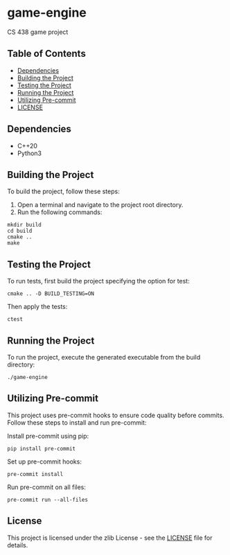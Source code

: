 # game-engine

CS 438 game project

## Table of Contents

- [Dependencies](#dependencies)
- [Building the Project](#building-the-project)
- [Testing the Project](#testing-the-project)
- [Running the Project](#running-the-project)
- [Utilizing Pre-commit](#utilizing-pre-commit)
- [LICENSE](#license)

## Dependencies
* C++20
* Python3

## Building the Project

To build the project, follow these steps:

1. Open a terminal and navigate to the project root directory.
2. Run the following commands:

```
mkdir build
cd build
cmake ..
make
```
## Testing the Project

To run tests, first build the project specifying the option for test:
```
cmake .. -D BUILD_TESTING=ON
```

Then apply the tests:
```
ctest
```

## Running the Project

To run the project, execute the generated executable from the build directory:
```
./game-engine
```

## Utilizing Pre-commit
This project uses pre-commit hooks to ensure code quality before commits. Follow these steps to install and run pre-commit:

Install pre-commit using pip:
```
pip install pre-commit
```

Set up pre-commit hooks:
```
pre-commit install
```

Run pre-commit on all files:
```
pre-commit run --all-files
```

## License

This project is licensed under the zlib License - see the [LICENSE](LICENSE) file for details.
